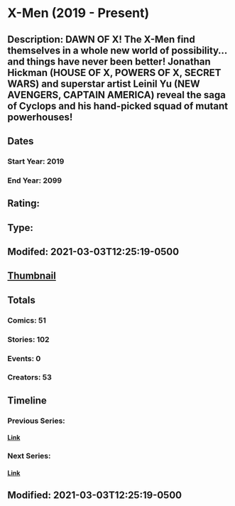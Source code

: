 # X-Men (2019 - Present)
## Description: DAWN OF X! The X-Men find themselves in a whole new world of possibility… and things have never been better! Jonathan Hickman (HOUSE OF X, POWERS OF X, SECRET WARS) and superstar artist Leinil Yu (NEW AVENGERS, CAPTAIN AMERICA) reveal the saga of Cyclops and his hand-picked squad of mutant powerhouses!
## Dates
### Start Year: 2019
### End Year: 2099
## Rating: 
## Type: 
## Modifed: 2021-03-03T12:25:19-0500
## [Thumbnail](http://i.annihil.us/u/prod/marvel/i/mg/c/a0/5d9e0e5cd83c3.jpg)
## Totals
### Comics: 51
### Stories: 102
### Events: 0
### Creators: 53
## Timeline
### Previous Series: 
#### [Link]()
### Next Series: 
#### [Link]()
## Modified: 2021-03-03T12:25:19-0500